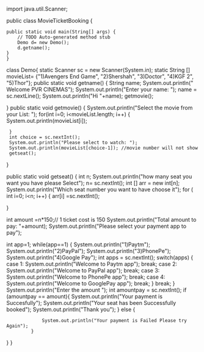 import java.util.Scanner;

public class MovieTicketBooking {

	public static void main(String[] args) {
		// TODO Auto-generated method stub
		Demo d= new Demo();
		d.getname();
	}
	}
 class Demo{
		static Scanner sc = new Scanner(System.in);
		 static String [] movieList= {"1)Avengers End Game", "2)Shershah", "3)Doctor", "4)KGF 2", "5)Thor"};
 public static void getname() {
	 String name;
	 System.out.println(" Welcome PVR CINEMAS");
	 System.out.println("Enter your name: ");
	 name = sc.nextLine();
	 System.out.println("Hi "+name);
	 getmovie();
	 
	 
 }
 public static void getmovie() {
	 System.out.println("Select the movie from your List: ");
	 for(int i=0; i<movieList.length; i++) {
		 System.out.println(movieList[i]);
		
	 }
	 int choice = sc.nextInt();
	 System.out.println("Please select to watch: ");
	 System.out.println(movieList[choice-1]); //movie number will not show 
	 getseat();
	 
 }
 
 public static void getseat() {
	 int n;
	 System.out.println("how many seat you want you have please Select");
	 n= sc.nextInt();
	 int [] arr = new int[n];
System.out.println("Which seat number you want to have choose it");
for ( int i=0; i<n; i++) {
	arr[i] =sc.nextInt();
	
}

int amount =n*150;// 1 ticket cost is 150
System.out.println("Total amount  to pay: "+amount);
System.out.println("Please select your payment app to pay");

int app=1;
while(app==1) {
	System.out.println("1)Paytm");
	System.out.println("2)PayPal");
	System.out.println("3)PhonePe");
	System.out.println("4)Google Pay");
	int apps = sc.nextInt();
	switch(apps) {
	case 1:
		System.out.println("Welcome to Paytm app");
		break;
	case 2:
		System.out.println("Welcome to PayPal app");
		break;
	case 3:
		System.out.println("Welcome to PhonePe app");
		break;
	case 4:
		System.out.println("Welcome to GooglePay app");
		break;
	}
	break;
}
            System.out.println("Enter the amount ");
          int amountpay = sc.nextInt();
             if (amountpay == amount){
	System.out.println("Your payment is Succesfully");
	System.out.println("Your seat has been Successfully booked");
	System.out.println("Thank you");
             }
             else {
            	
            	 System.out.println("Your payment is Failed Please try Again");
             }
             
 }
 }

